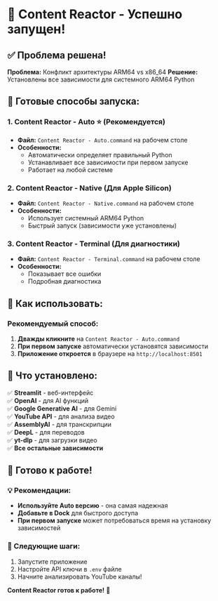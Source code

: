 # 🎉 Content Reactor - Успешно запущен!

## ✅ Проблема решена!

**Проблема:** Конфликт архитектуры ARM64 vs x86_64
**Решение:** Установлены все зависимости для системного ARM64 Python

## 🚀 Готовые способы запуска:

### 1. **Content Reactor - Auto** ⭐ (Рекомендуется)
- **Файл:** `Content Reactor - Auto.command` на рабочем столе
- **Особенности:** 
  - Автоматически определяет правильный Python
  - Устанавливает все зависимости при первом запуске
  - Работает на любой системе

### 2. **Content Reactor - Native** (Для Apple Silicon)
- **Файл:** `Content Reactor - Native.command` на рабочем столе
- **Особенности:** 
  - Использует системный ARM64 Python
  - Быстрый запуск (зависимости уже установлены)

### 3. **Content Reactor - Terminal** (Для диагностики)
- **Файл:** `Content Reactor - Terminal.command` на рабочем столе
- **Особенности:** 
  - Показывает все ошибки
  - Подробная диагностика

## 🎯 Как использовать:

### Рекомендуемый способ:
1. **Дважды кликните** на `Content Reactor - Auto.command`
2. **При первом запуске** автоматически установятся зависимости
3. **Приложение откроется** в браузере на `http://localhost:8501`

## 🔧 Что установлено:

✅ **Streamlit** - веб-интерфейс  
✅ **OpenAI** - для AI функций  
✅ **Google Generative AI** - для Gemini  
✅ **YouTube API** - для анализа видео  
✅ **AssemblyAI** - для транскрипции  
✅ **DeepL** - для переводов  
✅ **yt-dlp** - для загрузки видео  
✅ **Все остальные зависимости**

## 🎉 Готово к работе!

### 💡 Рекомендации:
- **Используйте Auto версию** - она самая надежная
- **Добавьте в Dock** для быстрого доступа
- **При первом запуске** может потребоваться время на установку зависимостей

### 🚀 Следующие шаги:
1. Запустите приложение
2. Настройте API ключи в `.env` файле
3. Начните анализировать YouTube каналы!

**Content Reactor готов к работе!** 🎊







